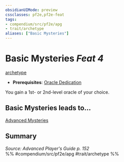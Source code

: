 ```yaml
---
obsidianUIMode: preview
cssclasses: pf2e,pf2e-feat
tags:
- compendium/src/pf2e/apg
- trait/archetype
aliases: ["Basic Mysteries"]
---
```

# Basic Mysteries  *Feat 4*  
[archetype](rules/traits/archetype.md "Archetype Feat Trait")  

- **Prerequisites**: [Oracle Dedication](compendium/feats/oracle-dedication-apg.md)

You gain a 1st- or 2nd-level oracle of your choice.

## Basic Mysteries leads to...

[Advanced Mysteries](compendium/feats/advanced-mysteries-apg.md)

## Summary

*Source: Advanced Player's Guide p. 152*  
%% #compendium/src/pf2e/apg #trait/archetype %%